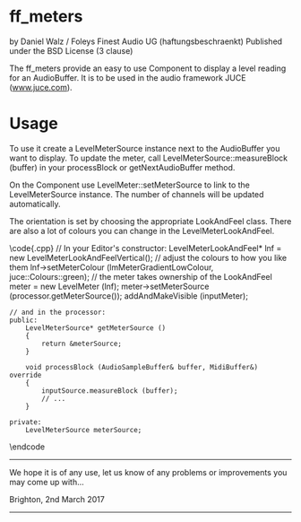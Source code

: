 
ff_meters
=========

by Daniel Walz / Foleys Finest Audio UG (haftungsbeschraenkt)
Published under the BSD License (3 clause)

The ff_meters provide an easy to use Component to display a level reading for an
AudioBuffer. It is to be used in the audio framework JUCE (www.juce.com).

Usage
=====

To use it create a LevelMeterSource instance next to the AudioBuffer you want to
display. To update the meter, call LevelMeterSource::measureBlock (buffer) in your
processBlock or getNextAudioBuffer method.

On the Component use LevelMeter::setMeterSource to link to the LevelMeterSource 
instance. The number of channels will be updated automatically.

The orientation is set by choosing the appropriate LookAndFeel class.
There are also a lot of colours you can change in the LevelMeterLookAndFeel.

\code{.cpp}
    // In your Editor's constructor:
    LevelMeterLookAndFeel* lnf = new LevelMeterLookAndFeelVertical();
    // adjust the colours to how you like them
    lnf->setMeterColour (lmMeterGradientLowColour, juce::Colours::green);
    // the meter takes ownership of the LookAndFeel
    meter = new LevelMeter (lnf);
    meter->setMeterSource (processor.getMeterSource());
    addAndMakeVisible (inputMeter);


    // and in the processor:
    public:
        LevelMeterSource* getMeterSource ()
        {
            return &meterSource;
        }

        void processBlock (AudioSampleBuffer& buffer, MidiBuffer&) override
        {
            inputSource.measureBlock (buffer);
            // ...
        }

    private:
        LevelMeterSource meterSource;
\endcode



********************************************************************************

We hope it is of any use, let us know of any problems or improvements you may 
come up with...

Brighton, 2nd March 2017

********************************************************************************
